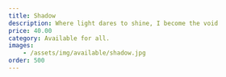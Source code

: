 ```yaml
---
title: Shadow
description: Where light dares to shine, I become the void
price: 40.00
category: Available for all.
images: 
    - /assets/img/available/shadow.jpg
order: 500
---
```

